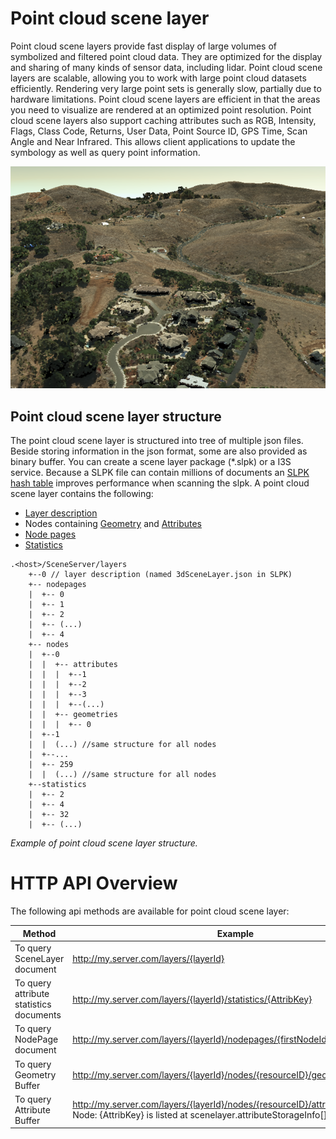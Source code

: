 # Point cloud scene layer

Point cloud scene layers provide fast display of large volumes of symbolized and filtered point cloud data. They are optimized for the display and sharing of many kinds of sensor data, including lidar. Point cloud scene layers are scalable, allowing you to work with large point cloud datasets efficiently. Rendering very large point sets is generally slow, partially due to hardware limitations. Point cloud scene layers are efficient in that the areas you need to visualize are rendered at an optimized point resolution. Point cloud scene layers also support caching attributes such as RGB, Intensity, Flags, Class Code, Returns, User Data, Point Source ID, GPS Time, Scan Angle and Near Infrared. This allows client applications to update the symbology as well as query point information.

![Point Cloud Scene Layer](img/pcsl.jpeg)

## Point cloud scene layer structure
The point cloud scene layer is structured into tree of multiple json files. Beside storing information in the json format, some are also provided as binary buffer. You can create a scene layer package (*.slpk) or a I3S service. Because a SLPK file can contain millions of documents 
an [SLPK hash table](../../common/docs/slpk_hash_table.md) improves performance when scanning the slpk. A point cloud scene layer contains the following:

- [Layer description](layer.md)
- Nodes containing [Geometry](geometry_buffer.md) and [Attributes](attribute_buffer.md)
- [Node pages](nodes.md)
- [Statistics](stats.md)

```
.<host>/SceneServer/layers
	+--0 // layer description (named 3dSceneLayer.json in SLPK)
	+-- nodepages
	|  +-- 0		 
	|  +-- 1   
	|  +-- 2  
	|  +-- (...)
	|  +-- 4  
	+-- nodes
	|  +--0
	|  |  +-- attributes
	|  |  |  +--1 
	|  |  |  +--2
	|  |  |  +--3
	|  |  |  +--(...)
	|  |  +-- geometries
	|  |  |  +-- 0
	|  +--1 
	|  |  (...) //same structure for all nodes
	|  +--...
	|  +-- 259
	|  |  (...) //same structure for all nodes
	+--statistics
	|  +-- 2
	|  +-- 4
	|  +-- 32
	|  +-- (...)
```
*Example of point cloud scene layer structure.*

# HTTP API Overview

The following api methods are available for point cloud scene layer:

|Method|Example|
|------|-------|
|To query  SceneLayer  document|http://my.server.com/layers/{layerId}|
|To query attribute  statistics  documents|http://my.server.com/layers/{layerId}/statistics/{AttribKey}|
|To query  NodePage  document|http://my.server.com/layers/{layerId}/nodepages/{firstNodeIdInPage} 
|To query  Geometry  Buffer|http://my.server.com/layers/{layerId}/nodes/{resourceID}/geometries/0 
|To query  Attribute  Buffer|http://my.server.com/layers/{layerId}/nodes/{resourceID}/attributes/{AttribKey}  Node:  {AttribKey}  is listed at  scenelayer.attributeStorageInfo[].key 
